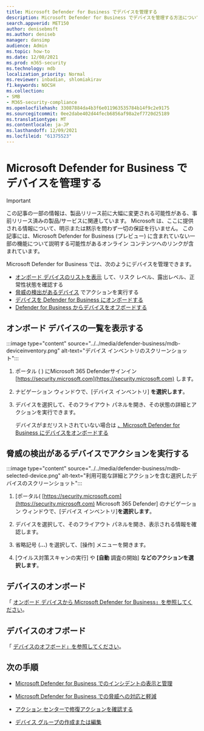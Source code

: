 ```yaml
---
title: Microsoft Defender for Business でデバイスを管理する
description: Microsoft Defender for Business でデバイスを管理する方法について説明します。
search.appverid: MET150
author: denisebmsft
ms.author: deniseb
manager: dansimp
audience: Admin
ms.topic: how-to
ms.date: 12/08/2021
ms.prod: m365-security
ms.technology: mdb
localization_priority: Normal
ms.reviewer: inbadian, shlomiakirav
f1.keywords: NOCSH
ms.collection:
- SMB
- M365-security-compliance
ms.openlocfilehash: 33087884da4b3f6e011963535784b14f9c2e9175
ms.sourcegitcommit: 0ee2dabe402d44fecb6856af98a2ef7720d25189
ms.translationtype: MT
ms.contentlocale: ja-JP
ms.lasthandoff: 12/09/2021
ms.locfileid: "61375523"
---
```

# <a name="manage-devices-in-microsoft-defender-for-business"></a>Microsoft Defender for Business でデバイスを管理する

> [!IMPORTANT]
> この記事の一部の情報は、製品リリース前に大幅に変更される可能性がある、事前リリース済みの製品/サービスに関連しています。 Microsoft は、ここに提供される情報について、明示または黙示を問わず一切の保証を行いません。 この記事には、Microsoft Defender for Business (プレビュー) に含まれていない一部の機能について説明する可能性があるオンライン コンテンツへのリンクが含まれています。

Microsoft Defender for Business では、次のようにデバイスを管理できます。

- [オンボード デバイスのリストを表示](#view-the-list-of-onboarded-devices) して、リスク レベル、露出レベル、正常性状態を確認する
- [脅威の検出があるデバイス](#take-action-on-a-device-that-has-threat-detections) でアクションを実行する
- [デバイスを Defender for Business にオンボードする](#onboard-a-device)  
- [Defender for Business からデバイスをオフボードする](#offboard-a-device)

## <a name="view-the-list-of-onboarded-devices"></a>オンボード デバイスの一覧を表示する

:::image type="content" source="../../media/defender-business/mdb-deviceinventory.png" alt-text="デバイス インベントリのスクリーンショット":::

1. ポータル ( ) にMicrosoft 365 Defenderサインイン [https://security.microsoft.com](https://security.microsoft.com) します。

2. ナビゲーション ウィンドウで、[デバイス インベントリ] **を選択します**。

3. デバイスを選択して、そのフライアウト パネルを開き、その状態の詳細とアクションを実行できます。 

   デバイスがまだリストされていない場合は [、Microsoft Defender for Business にデバイスをオンボードする](mdb-onboard-devices.md)

## <a name="take-action-on-a-device-that-has-threat-detections"></a>脅威の検出があるデバイスでアクションを実行する

:::image type="content" source="../../media/defender-business/mdb-selected-device.png" alt-text="利用可能な詳細とアクションを含む選択したデバイスのスクリーンショット":::

1. [ポータル( [https://security.microsoft.com](https://security.microsoft.com) Microsoft 365 Defender] のナビゲーション ウィンドウで、[デバイス インベントリ]**を選択します**。 

2. デバイスを選択して、そのフライアウト パネルを開き、表示される情報を確認します。

3. 省略記号 (**...**) を選択して、[操作] メニューを開きます。 

4. [ウイルス対策スキャンの実行] や **[自動** 調査の開始] **などのアクションを選択します**。 

## <a name="onboard-a-device"></a>デバイスのオンボード

「 [オンボード デバイスから Microsoft Defender for Business」を参照してください](mdb-onboard-devices.md)。

## <a name="offboard-a-device"></a>デバイスのオフボード

「 [デバイスのオフボード」を参照してください](mdb-onboard-devices.md#what-if-i-want-to-offboard-a-device)。

## <a name="next-steps"></a>次の手順

- [Microsoft Defender for Business でのインシデントの表示と管理](mdb-view-manage-incidents.md)

- [Microsoft Defender for Business での脅威への対応と軽減](mdb-respond-mitigate-threats.md)

- [アクション センターで修復アクションを確認する](mdb-review-remediation-actions.md)

- [デバイス グループの作成または編集](mdb-create-edit-device-groups.md)
